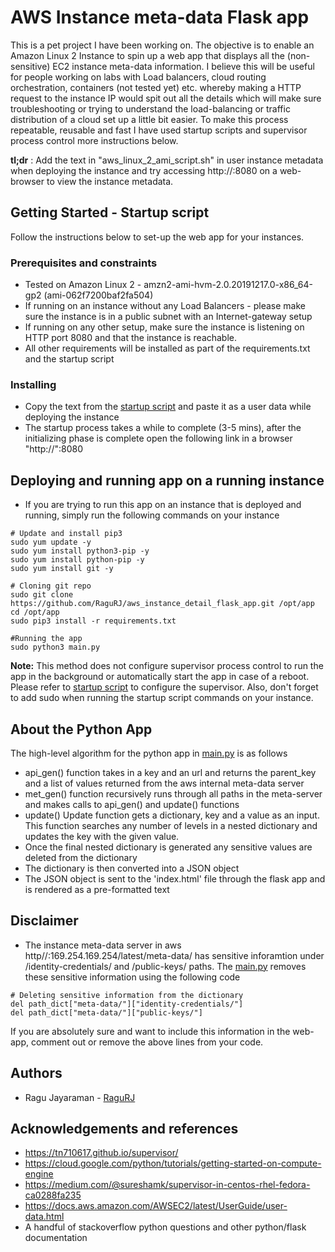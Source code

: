 # AWS Instance meta-data Flask app

This is a pet project I have been working on. The objective is to enable an Amazon Linux 2 Instance to spin up a web app that displays all the (non-sensitive) EC2 instance meta-data information. I believe this will be useful for people working on labs with Load balancers, cloud routing orchestration, containers (not tested yet) etc. whereby making a HTTP request to the instance IP would spit out all the details which will make sure troubleshooting or trying to understand the load-balancing or traffic distribution of a cloud set up a little bit easier. To make this process repeatable, reusable and fast I have used startup scripts and supervisor process control more instructions below.

__tl;dr__ : Add the text in "aws_linux_2_ami_script.sh" in user instance metadata when deploying the instance and try accessing http://<public-ip>:8080 on a web-browser to view the instance metadata.


## Getting Started - Startup script

Follow the instructions below to set-up the web app for your instances.

### Prerequisites and constraints

* Tested on Amazon Linux 2 - amzn2-ami-hvm-2.0.20191217.0-x86_64-gp2 (ami-062f7200baf2fa504)
* If running on an instance without any Load Balancers - please make sure the instance is in a public subnet with an Internet-gateway setup
* If running on any other setup, make sure the instance is listening on HTTP port 8080 and that the instance is reachable.
* All other requirements will be installed as part of the requirements.txt and the startup script

### Installing

* Copy the text from the [startup script](https://github.com/RaguRJ/aws_instance_detail_flask_app/blob/master/aws_linux_2_ami_script.sh) and paste it as a user data while deploying the instance
* The startup process takes a while to complete (3-5 mins), after the initializing phase is complete open the following link in a browser "http://<Instance-IP>":8080

## Deploying and running app on a running instance

* If you are trying to run this app on an instance that is deployed and running, simply run the following commands on your instance

```
# Update and install pip3
sudo yum update -y
sudo yum install python3-pip -y
sudo yum install python-pip -y
sudo yum install git -y

# Cloning git repo 
sudo git clone https://github.com/RaguRJ/aws_instance_detail_flask_app.git /opt/app
cd /opt/app
sudo pip3 install -r requirements.txt

#Running the app
sudo python3 main.py
```
__Note:__ This method does not configure supervisor process control to run the app in the background or automatically start the app in case of a reboot. Please refer to [startup script](https://github.com/RaguRJ/aws_instance_detail_flask_app/blob/master/aws_linux_2_ami_script.sh) to configure the supervisor. Also, don't forget to add sudo when running the startup script commands on your instance.

## About the Python App
The high-level algorithm for the python app in [main.py](https://github.com/RaguRJ/aws_instance_detail_flask_app/blob/master/main.py) is as follows
* api_gen() function takes in a key and an url and returns the parent_key and a list of values returned from the aws internal meta-data server
* met_gen() function recursively runs through all paths in the meta-server and makes calls to api_gen() and update() functions
* update() Update function gets a dictionary, key and a value as an input. This function searches any number of levels in a nested dictionary and updates the key with the given value.
* Once the final nested dictionary is generated any sensitive values are deleted from the dictionary
* The dictionary is then converted into a JSON object
* The JSON object is sent to the 'index.html' file through the flask app and is rendered as a pre-formatted text


## Disclaimer
* The instance meta-data server in aws http//:169.254.169.254/latest/meta-data/ has sensitive inforamtion under /identity-credentials/ and /public-keys/ paths. The [main.py](https://github.com/RaguRJ/aws_instance_detail_flask_app/blob/master/main.py) removes these sensitive information using the following code

```
# Deleting sensitive information from the dictionary
del path_dict["meta-data/"]["identity-credentials/"]
del path_dict["meta-data/"]["public-keys/"]
```

If you are absolutely sure and want to include this information in the web-app, comment out or remove the above lines from your code.


## Authors
* Ragu Jayaraman - [RaguRJ](https://github.com/RaguRJ)

## Acknowledgements and references
* https://tn710617.github.io/supervisor/
* https://cloud.google.com/python/tutorials/getting-started-on-compute-engine
* https://medium.com/@sureshamk/supervisor-in-centos-rhel-fedora-ca0288fa235
* https://docs.aws.amazon.com/AWSEC2/latest/UserGuide/user-data.html
* A handful of stackoverflow python questions and other python/flask documentation